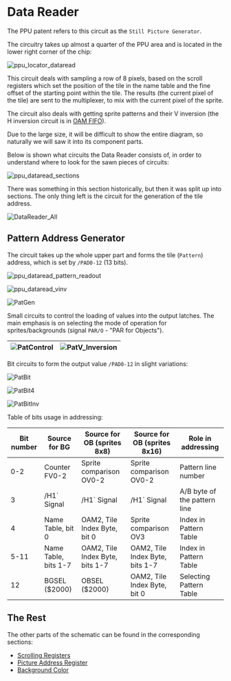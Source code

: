 # Data Reader

The PPU patent refers to this circuit as the `Still Picture Generator`.

The circuitry takes up almost a quarter of the PPU area and is located in the lower right corner of the chip:

![ppu_locator_dataread](/BreakingNESWiki/imgstore/ppu/ppu_locator_dataread.jpg)

This circuit deals with sampling a row of 8 pixels, based on the scroll registers which set the position of the tile in the name table and the fine offset of the starting point within the tile.
The results (the current pixel of the tile) are sent to the multiplexer, to mix with the current pixel of the sprite.

The circuit also deals with getting sprite patterns and their V inversion (the H inversion circuit is in [OAM FIFO](fifo.md)).

Due to the large size, it will be difficult to show the entire diagram, so naturally we will saw it into its component parts.

Below is shown what circuits the Data Reader consists of, in order to understand where to look for the sawn pieces of circuits:

![ppu_dataread_sections](/BreakingNESWiki/imgstore/ppu/ppu_dataread_sections.jpg)

There was something in this section historically, but then it was split up into sections. The only thing left is the circuit for the generation of the tile address.

![DataReader_All](/BreakingNESWiki/imgstore/ppu/DataReader_All.png)

## Pattern Address Generator

The circuit takes up the whole upper part and forms the tile (`Pattern`) address, which is set by `/PAD0-12` (13 bits).

![ppu_dataread_pattern_readout](/BreakingNESWiki/imgstore/ppu/ppu_dataread_pattern_readout.jpg)

![ppu_dataread_vinv](/BreakingNESWiki/imgstore/ppu/ppu_dataread_vinv.jpg)

![PatGen](/BreakingNESWiki/imgstore/ppu/PatGen.png)

Small circuits to control the loading of values into the output latches. The main emphasis is on selecting the mode of operation for sprites/backgrounds (signal `PAR/O` - "PAR for Objects").

|![PatControl](/BreakingNESWiki/imgstore/ppu/PatControl.png)|![PatV_Inversion](/BreakingNESWiki/imgstore/ppu/PatV_Inversion.png)|
|---|---|

Bit circuits to form the output value `/PAD0-12` in slight variations:

![PatBit](/BreakingNESWiki/imgstore/ppu/PatBit.png)

![PatBit4](/BreakingNESWiki/imgstore/ppu/PatBit4.png)

![PatBitInv](/BreakingNESWiki/imgstore/ppu/PatBitInv.png)

Table of bits usage in addressing:

|Bit number|Source for BG|Source for OB (sprites 8x8)|Source for OB (sprites 8x16)|Role in addressing|
|---|---|---|---|---|
|0-2|Counter FV0-2|Sprite comparison OV0-2|Sprite comparison OV0-2|Pattern line number|
|3|/H1` Signal|/H1` Signal|/H1` Signal|A/B byte of the pattern line|
|4|Name Table, bit 0|OAM2, Tile Index Byte, bit 0|Sprite comparison OV3|Index in Pattern Table|
|5-11|Name Table, bits 1-7|OAM2, Tile Index Byte, bits 1-7|OAM2, Tile Index Byte, bits 1-7|Index in Pattern Table|
|12|BGSEL ($2000)|OBSEL ($2000)|OAM2, Tile Index Byte, bit 0|Selecting Pattern Table|

## The Rest

The other parts of the schematic can be found in the corresponding sections:

- [Scrolling Registers](scroll_regs.md)
- [Picture Address Register](par.md)
- [Background Color](bgcol.md)
